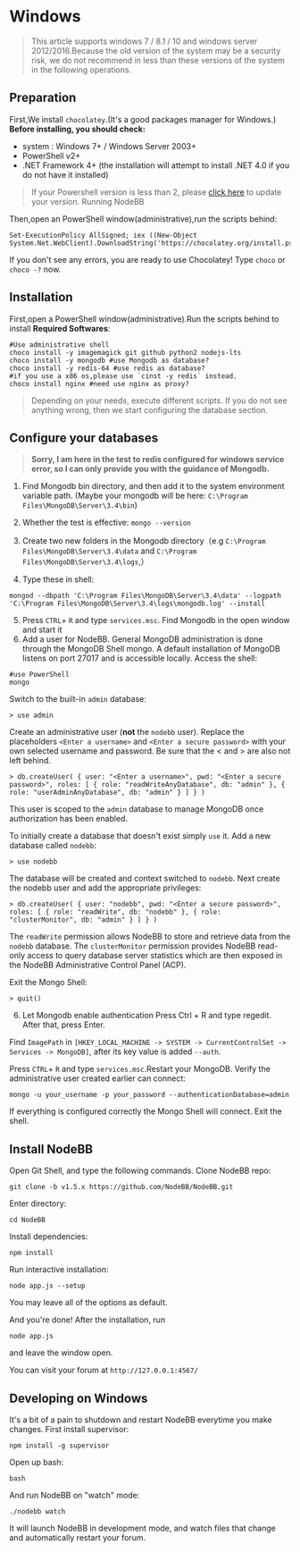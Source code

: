 Windows
=========
> This article supports windows 7 / 8.1 / 10 and windows server 2012/2016.Because the old version of the system may be a security risk, we do not recommend in less than these versions of the system in the following operations.

Preparation
-----------------

First,We install `chocolatey`.(It's a good packages manager for Windows.)
**Before installing, you should check:**
* system : Windows 7+ / Windows Server 2003+
* PowerShell v2+
* .NET Framework 4+ (the installation will attempt to install .NET 4.0 if you do not have it installed)
> If your Powershell version is less than 2, please [click here](https://www.microsoft.com/en-US/download/details.aspx?id=40855) to update your version.
Running NodeBB

Then,open an PowerShell window(administrative),run the scripts behind:
```
Set-ExecutionPolicy AllSigned; iex ((New-Object System.Net.WebClient).DownloadString('https://chocolatey.org/install.ps1'))
```
If you don't see any errors, you are ready to use Chocolatey! Type `choco` or `choco -?` now. 

Installation
--------------

First,open a PowerShell window(administrative).Run the scripts behind to install **Required Softwares**:
```
#Use administrative shell
choco install -y imagemagick git github python2 nodejs-lts
choco install -y mongodb #use Mongodb as database?
choco install -y redis-64 #use redis as database? 
#if you use a x86 os,please use `cinst -y redis` instead. 
choco install nginx #need use nginx as proxy?
```
> Depending on your needs, execute different scripts.
If you do not see anything wrong, then we start configuring the database section.

Configure your databases
------------

> **Sorry, I am here in the test to redis configured for windows service error, so I can only provide you with the guidance of Mongodb.**
1. Find Mongodb bin directory, and then add it to the system environment variable path. (Maybe your mongodb will be here: `C:\Program Files\MongoDB\Server\3.4\bin`)

2. Whether the test is effective: `mongo --version`
3. Create two new folders in the Mongodb directory（e.g `C:\Program Files\MongoDB\Server\3.4\data` and `C:\Program Files\MongoDB\Server\3.4\logs`,）
4. Type these in shell:
```
mongod --dbpath 'C:\Program Files\MongoDB\Server\3.4\data' --logpath 'C:\Program Files\MongoDB\Server\3.4\logs\mongodb.log' --install
```
5. Press `CTRL`+ `R` and type `services.msc`. Find Mongodb in the open window and start it
6. Add a user for NodeBB.
General MongoDB administration is done through the MongoDB Shell mongo. A default installation of MongoDB listens on port 27017 and is accessible locally. Access the shell:
```
#use PowerShell
mongo
```
Switch to the built-in `admin` database:
```
> use admin
```
Create an administrative user (**not** the `nodebb` user). Replace the placeholders `<Enter a username>` and `<Enter a secure password>` with your own selected username and password. Be sure that the < and > are also not left behind.
```
> db.createUser( { user: "<Enter a username>", pwd: "<Enter a secure password>", roles: [ { role: "readWriteAnyDatabase", db: "admin" }, { role: "userAdminAnyDatabase", db: "admin" } ] } )
```
This user is scoped to the `admin` database to manage MongoDB once authorization has been enabled.

To initially create a database that doesn't exist simply `use` it. Add a new database called `nodebb`:
```
> use nodebb
```
The database will be created and context switched to `nodebb`. Next create the nodebb user and add the appropriate privileges:
```
> db.createUser( { user: "nodebb", pwd: "<Enter a secure password>", roles: [ { role: "readWrite", db: "nodebb" }, { role: "clusterMonitor", db: "admin" } ] } )
```
The `readWrite` permission allows NodeBB to store and retrieve data from the `nodebb` database. The `clusterMonitor` permission provides NodeBB read-only access to query database server statistics which are then exposed in the NodeBB Administrative Control Panel (ACP).

Exit the Mongo Shell:
```
> quit()
```
6. Let Mongodb enable authentication
Press Ctrl + R and type regedit. After that, press Enter.

Find `ImagePath` in `[HKEY_LOCAL_MACHINE -> SYSTEM -> CurrentControlSet -> Services -> MongoDB]`, after its key value is added `--auth`.

Press `CTRL`+ `R` and type `services.msc`.Restart your MongoDB.
Verify the administrative user created earlier can connect:
```
mongo -u your_username -p your_password --authenticationDatabase=admin
```
If everything is configured correctly the Mongo Shell will connect. Exit the shell.

Install NodeBB
----------------

Open Git Shell, and type the following commands. Clone NodeBB repo:

```
git clone -b v1.5.x https://github.com/NodeBB/NodeBB.git
```

Enter directory:

```
cd NodeBB
```

Install dependencies:

```
npm install
```

Run interactive installation:

```
node app.js --setup
```

You may leave all of the options as default.

And you're done! After the installation, run

```
node app.js
```

and leave the window open.

You can visit your forum at `http://127.0.0.1:4567/`

Developing on Windows
---------------------

It's a bit of a pain to shutdown and restart NodeBB everytime you make
changes. First install supervisor:

```
npm install -g supervisor
```

Open up bash:

```
bash
```

And run NodeBB on "watch" mode:

```
./nodebb watch
```

It will launch NodeBB in development mode, and watch files that change
and automatically restart your forum.
